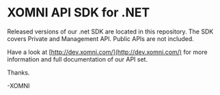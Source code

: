 
XOMNI API SDK for .NET 
========================

Released versions of our .net SDK are located in this repository. The SDK covers Private and Management API. Public APIs are not included. 

Have a look at [http://dev.xomni.com/](http://dev.xomni.com/) for more information and full documentation of our API set. 

Thanks.

-XOMNI
